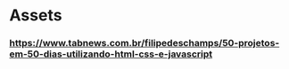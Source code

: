 # Assets
### https://www.tabnews.com.br/filipedeschamps/50-projetos-em-50-dias-utilizando-html-css-e-javascript
